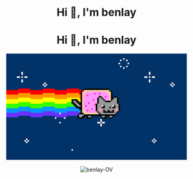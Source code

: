 <h1 align="center">Hi 👋, I'm benlay</h1>
<h1 align="center">Hi 👋, I'm benlay</h1>

<p align="center">
    <img src="20210720182910.gif" >
</p>
<p align="center">
<img src="https://github-readme-stats.vercel.app/api?username=benlay-OV&show_icons=true&theme=dark&locale=en" alt="benlay-OV" />

</p>


